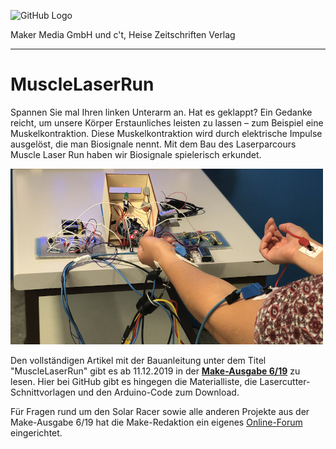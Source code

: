 ![GitHub Logo](http://www.heise.de/make/icons/make_logo.png)

Maker Media GmbH und c't, Heise Zeitschriften Verlag

***

# MuscleLaserRun

Spannen Sie mal Ihren linken Unterarm an. Hat es geklappt? Ein Gedanke reicht, um unsere Körper Erstaunliches leisten zu lassen – zum Beispiel eine Muskelkontraktion. Diese Muskelkontraktion wird durch elektrische Impulse ausgelöst, die man Biosignale nennt. Mit dem Bau des Laserparcours Muscle Laser Run haben wir Biosignale spielerisch erkundet.

![Picture](https://github.com/MakeMagazinDE/MuscleLaserRun/blob/master/musclelaserrun.JPG)

Den vollständigen Artikel mit der Bauanleitung unter dem Titel "MuscleLaserRun" gibt es ab 11.12.2019 in der **[Make-Ausgabe 6/19](https://www.heise.de/select/make/2019/6/1234)** zu lesen. Hier bei GitHub gibt es hingegen die Materialliste, die  Lasercutter-Schnittvorlagen und den Arduino-Code zum Download. 

Für Fragen rund um den Solar Racer sowie alle anderen Projekte aus der Make-Ausgabe 6/19 hat die Make-Redaktion ein eigenes [Online-Forum](https://www.heise.de/forum/Make/Heft-Projekte/Artikelforum-Heft-6-2019/forum-437905/) eingerichtet.
